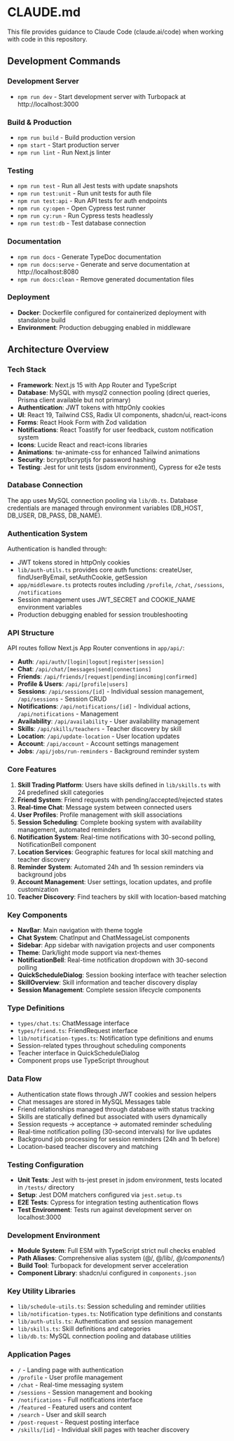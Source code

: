 # CLAUDE.md

This file provides guidance to Claude Code (claude.ai/code) when working with code in this repository.

## Development Commands

### Development Server
- `npm run dev` - Start development server with Turbopack at http://localhost:3000

### Build & Production
- `npm run build` - Build production version
- `npm start` - Start production server
- `npm run lint` - Run Next.js linter

### Testing
- `npm run test` - Run all Jest tests with update snapshots
- `npm run test:unit` - Run unit tests for auth file
- `npm run test:api` - Run API tests for auth endpoints
- `npm run cy:open` - Open Cypress test runner
- `npm run cy:run` - Run Cypress tests headlessly
- `npm run test:db` - Test database connection

### Documentation
- `npm run docs` - Generate TypeDoc documentation
- `npm run docs:serve` - Generate and serve documentation at http://localhost:8080
- `npm run docs:clean` - Remove generated documentation files

### Deployment
- **Docker**: Dockerfile configured for containerized deployment with standalone build
- **Environment**: Production debugging enabled in middleware

## Architecture Overview

### Tech Stack
- **Framework**: Next.js 15 with App Router and TypeScript
- **Database**: MySQL with mysql2 connection pooling (direct queries, Prisma client available but not primary)
- **Authentication**: JWT tokens with httpOnly cookies
- **UI**: React 19, Tailwind CSS, Radix UI components, shadcn/ui, react-icons
- **Forms**: React Hook Form with Zod validation
- **Notifications**: React Toastify for user feedback, custom notification system
- **Icons**: Lucide React and react-icons libraries
- **Animations**: tw-animate-css for enhanced Tailwind animations
- **Security**: bcrypt/bcryptjs for password hashing
- **Testing**: Jest for unit tests (jsdom environment), Cypress for e2e tests

### Database Connection
The app uses MySQL connection pooling via `lib/db.ts`. Database credentials are managed through environment variables (DB_HOST, DB_USER, DB_PASS, DB_NAME).

### Authentication System
Authentication is handled through:
- JWT tokens stored in httpOnly cookies
- `lib/auth-utils.ts` provides core auth functions: createUser, findUserByEmail, setAuthCookie, getSession
- `app/middleware.ts` protects routes including `/profile`, `/chat`, `/sessions`, `/notifications`
- Session management uses JWT_SECRET and COOKIE_NAME environment variables
- Production debugging enabled for session troubleshooting

### API Structure
API routes follow Next.js App Router conventions in `app/api/`:
- **Auth**: `/api/auth/[login|logout|register|session]`
- **Chat**: `/api/chat/[messages|send|connections]`
- **Friends**: `/api/friends/[request|pending|incoming|confirmed]`
- **Profile & Users**: `/api/[profile|users]`
- **Sessions**: `/api/sessions/[id]` - Individual session management, `/api/sessions` - Session CRUD
- **Notifications**: `/api/notifications/[id]` - Individual actions, `/api/notifications` - Management
- **Availability**: `/api/availability` - User availability management
- **Skills**: `/api/skills/teachers` - Teacher discovery by skill
- **Location**: `/api/update-location` - User location updates
- **Account**: `/api/account` - Account settings management
- **Jobs**: `/api/jobs/run-reminders` - Background reminder system

### Core Features
1. **Skill Trading Platform**: Users have skills defined in `lib/skills.ts` with 24 predefined skill categories
2. **Friend System**: Friend requests with pending/accepted/rejected states
3. **Real-time Chat**: Message system between connected users
4. **User Profiles**: Profile management with skill associations
5. **Session Scheduling**: Complete booking system with availability management, automated reminders
6. **Notification System**: Real-time notifications with 30-second polling, NotificationBell component
7. **Location Services**: Geographic features for local skill matching and teacher discovery
8. **Reminder System**: Automated 24h and 1h session reminders via background jobs
9. **Account Management**: User settings, location updates, and profile customization
10. **Teacher Discovery**: Find teachers by skill with location-based matching

### Key Components
- **NavBar**: Main navigation with theme toggle
- **Chat System**: ChatInput and ChatMessageList components
- **Sidebar**: App sidebar with navigation projects and user components
- **Theme**: Dark/light mode support via next-themes
- **NotificationBell**: Real-time notification dropdown with 30-second polling
- **QuickScheduleDialog**: Session booking interface with teacher selection
- **SkillOverview**: Skill information and teacher discovery display
- **Session Management**: Complete session lifecycle components

### Type Definitions
- `types/chat.ts`: ChatMessage interface
- `types/friend.ts`: FriendRequest interface
- `lib/notification-types.ts`: Notification type definitions and enums
- Session-related types throughout scheduling components
- Teacher interface in QuickScheduleDialog
- Component props use TypeScript throughout

### Data Flow
- Authentication state flows through JWT cookies and session helpers
- Chat messages are stored in MySQL Messages table
- Friend relationships managed through database with status tracking
- Skills are statically defined but associated with users dynamically
- Session requests → acceptance → automated reminder scheduling
- Real-time notification polling (30-second intervals) for live updates
- Background job processing for session reminders (24h and 1h before)
- Location-based teacher discovery and matching

### Testing Configuration
- **Unit Tests**: Jest with ts-jest preset in jsdom environment, tests located in `/tests/` directory
- **Setup**: Jest DOM matchers configured via `jest.setup.ts`
- **E2E Tests**: Cypress for integration testing authentication flows
- **Test Environment**: Tests run against development server on localhost:3000

### Development Environment
- **Module System**: Full ESM with TypeScript strict null checks enabled
- **Path Aliases**: Comprehensive alias system (@/, @/lib/*, @/components/*)
- **Build Tool**: Turbopack for development server acceleration
- **Component Library**: shadcn/ui configured in `components.json`

### Key Utility Libraries
- `lib/schedule-utils.ts`: Session scheduling and reminder utilities
- `lib/notification-types.ts`: Notification type definitions and constants
- `lib/auth-utils.ts`: Authentication and session management
- `lib/skills.ts`: Skill definitions and categories
- `lib/db.ts`: MySQL connection pooling and database utilities

### Application Pages
- `/` - Landing page with authentication
- `/profile` - User profile management
- `/chat` - Real-time messaging system
- `/sessions` - Session management and booking
- `/notifications` - Full notifications interface
- `/featured` - Featured users and content
- `/search` - User and skill search
- `/post-request` - Request posting interface
- `/skills/[id]` - Individual skill pages with teacher discovery